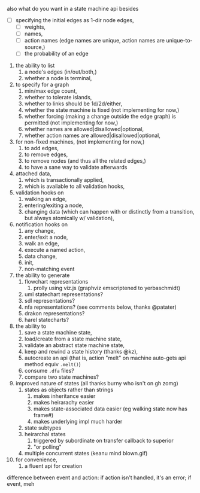 also what do you want in a state machine api besides

- [ ] specifying the initial edges as 1-dir node edges,
    - [ ] weights,
    - [ ] names,
    - [ ] action names (edge names are unique, action names are unique-to-source,)
    - [ ] the probability of an edge

1. the ability to list
    1. a node's edges (in/out/both,)
    1. whether a node is terminal,
1. to specify for a graph
    1. min/max edge count,
    1. whether to tolerate islands,
    1. whether to links should be 1d/2d/either,
    1. whether the state machine is fixed (not implementing for now,)
    1. whether forcing (making a change outside the edge graph) is permitted (not implementing for now,)
    1. whether names are allowed|disallowed|optional,
    1. whether action names are allowed|disallowed|optional,
1. for non-fixed machines, (not implementing for now,)
    1. to add edges,
    1. to remove edges,
    1. to remove nodes (and thus all the related edges,)
    1. to have a sane way to validate afterwards
1. attached data,
    1. which is transactionally applied,
    1. which is available to all validation hooks,
1. validation hooks on
    1. walking an edge,
    1. entering/exiting a node,
    1. changing data (which can happen with or distinctly from a transition, but always atomically w/ validation),
1. notification hooks on
    1. any change,
    1. enter/exit a node,
    1. walk an edge,
    1. execute a named action,
    1. data change,
    1. init,
    1. non-matching event
1. the ability to generate
    1. flowchart representations
        1. prolly using viz.js (graphviz emscriptened to yerbaschmidt)
    1. uml statechart representations?
    1. sdl representations?
    1. nfa representations? (see comments below, thanks @patater)
    1. drakon representations?
    1. harel statecharts?
1. the ability to
    1. save a state machine state,
    1. load/create from a state machine state,
    1. validate an abstract state machine state,
    1. keep and rewind a state history (thanks @kz),
    1. autocreate an api (that is, action "melt" on machine auto-gets api method equiv `.melt()`)
    1. consume `.dfa` files?
    1. compare two state machines?
1. improved nature of states (all thanks burny who isn't on gh zomg)
    1. states as objects rather than strings
        1. makes inheritance easier
        1. makes heirarachy easier
        1. makes state-associated data easier (eg walking state now has frame#)
        1. makes underlying impl much harder
    1. state subtypes
    1. heirarchal states
        1. triggered by subordinate on transfer callback to superior
        1. "or polling"
    1. multiple concurrent states (keanu mind blown.gif)
1. for convenience,
    1. a fluent api for creation

difference between event and action: if action isn't handled, it's an error; if event, meh
